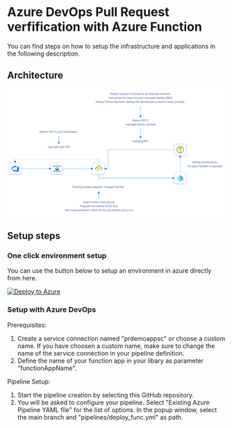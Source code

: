 # Azure DevOps Pull Request verfification with Azure Function
You can find steps on how to setup the infrastructure and applications in the following description.

## Architecture
![PR Update Architecture](./docs/pr_update.png)

## Setup steps

### One click environment setup
You can use the button below to setup an environment in azure directly from here. 

[![Deploy to Azure](https://aka.ms/deploytoazurebutton)](https://portal.azure.com/#create/Microsoft.Template/uri/https%3A%2F%2Fraw.githubusercontent.com%2Fjplck%2Fpr-commit-message-verifier-function%2Fmain%2Fscripts%2Fdeploy.json)

### Setup with Azure DevOps

Prerequisites:
1. Create a service connection named "prdemoappsc" or choose a custom name. If you have choosen a custom name, make sure to change the name of the service connection in your pipeline definition.
2. Define the name of your function app in your libary as parameter "functionAppName".

Pipeline Setup:
1. Start the pipeline creation by selecting this GitHub repository.
2. You will be asked to configure your pipeline. Select "Existing Azure Pipeline YAML file" for the list of options. In the popup window, select the main branch and "pipelines/deploy_func.yml" as path.
